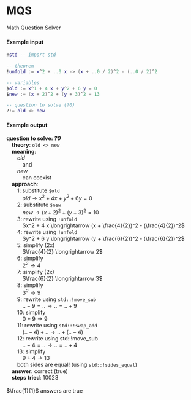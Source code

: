 # MQS

Math Question Solver

#### Example input

```lua
#std -- import std

-- theorem
!unfold := x^2 + ..0 x -> (x + ..0 / 2)^2 - (..0 / 2)^2

-- variables
$old := x^1 + 4 x + y^2 + 6 y = 0
$new := (x + 2)^2 + (y + 3)^2 = 13

-- question to solve (?0)
?:= old <> new
```

#### Example output

**question to solve: *?0*** \
&emsp;**theory**: `old <> new` \
&emsp;**meaning**: \
&emsp;&emsp;$old$ \
&emsp;&emsp;&emsp;and \
&emsp;&emsp;$new$ \
&emsp;&emsp;&emsp;can coexist \
&emsp;**approach**: \
&emsp;&emsp;1: substitute `$old` \
&emsp;&emsp;&emsp;$old \longrightarrow x^2 + 4 x + y^2 + 6 y = 0$ \
&emsp;&emsp;2: substitute `$new` \
&emsp;&emsp;&emsp;$new \longrightarrow (x + 2)^2 + (y + 3)^2 = 10$ \
&emsp;&emsp;3: rewrite using `!unfold` \
&emsp;&emsp;&emsp;$x^2 + 4 x \longrightarrow (x + \frac{4}{2})^2 - (\frac{4}{2})^2$ \
&emsp;&emsp;4: rewrite using `!unfold` \
&emsp;&emsp;&emsp;$y^2 + 6 y \longrightarrow (y + \frac{6}{2})^2 - (\frac{6}{2})^2$ \
&emsp;&emsp;5: simplify (2x) \
&emsp;&emsp;&emsp;$\frac{4}{2} \longrightarrow 2$ \
&emsp;&emsp;6: simplify \
&emsp;&emsp;&emsp;$2^2 \longrightarrow 4$ \
&emsp;&emsp;7: simplify (2x) \
&emsp;&emsp;&emsp;$\frac{6}{2} \longrightarrow 3$ \
&emsp;&emsp;8: simplify \
&emsp;&emsp;&emsp;$3^2 \longrightarrow 9$ \
&emsp;&emsp;9: rewrite using `std::!move_sub` \
&emsp;&emsp;&emsp;$.. - 9 = .. \longrightarrow .. = .. + 9$ \
&emsp;&emsp;10: simplify \
&emsp;&emsp;&emsp;$0 + 9 \longrightarrow 9$ \
&emsp;&emsp;11: rewrite using `std::!swap_add` \
&emsp;&emsp;&emsp;$(.. - 4) + .. \longrightarrow .. + (.. - 4)$ \
&emsp;&emsp;12: rewrite using std::!move_sub \
&emsp;&emsp;&emsp;$.. - 4 = .. \longrightarrow .. = .. + 4$ \
&emsp;&emsp;13: simplify \
&emsp;&emsp;&emsp;$9 + 4 \longrightarrow 13$ \
&emsp;&emsp;both sides are equal! (using `std::!sides_equal`) \
&emsp;**answer**: correct (true) \
&emsp;**steps tried**: 10023 \
 \
$\frac{1}{1}$ answers are true
